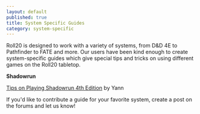 ```yaml
---
layout: default
published: true
title: System Specific Guides
category: system-specific
---
```


Roll20 is designed to work with a variety of systems, from D&D 4E to Pathfinder to FATE and more. Our users have been kind enough to create system-specific guides which give special tips and tricks on using different games on the Roll20 tabletop.

**Shadowrun**

[Tips on Playing Shadowrun 4th Edition](http://tinyurl.com/a45rrh9) by Yann

If you'd like to contribute a guide for your favorite system, create a post on the forums and let us know!